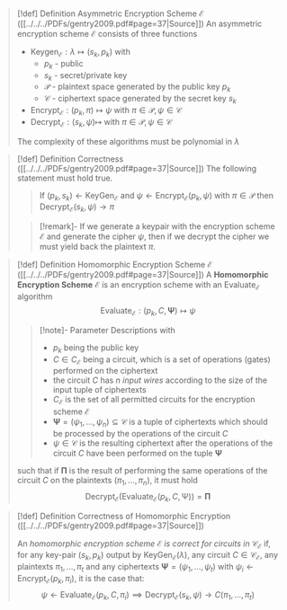 >[!def] Definition Asymmetric Encryption Scheme $\mathcal{E}$ ([[../../../PDFs/gentry2009.pdf#page=37|Source]])
>An asymmetric encryption scheme $\mathcal{E}$ consists of three functions
>- $\text{Keygen}_{\mathcal{E}}: \lambda \mapsto (s_{k}, p_{k})$ with
>	- $p_{k}$ - public
>	- $s_{k}$ - secret/private key 
>	- $\mathcal{P}$ - plaintext space generated by the public key $p_{k}$
>	- $\mathcal{C}$ - ciphertext space generated by the secret key $s_{k}$
>- $\text{Encrypt}_{\mathcal{E}}: (p_{k}, \pi) \mapsto \psi$ with $\pi \in \mathcal{P}, \psi \in \mathcal{C}$
>- $\text{Decrypt}_{\mathcal{E}}: (s_{k}, \psi) \mapsto$ with $\pi \in \mathcal{P}, \psi \in \mathcal{C}$
>
>The complexity of these algorithms must be polynomial in $\lambda$


>[!def] Definition Correctness ([[../../../PDFs/gentry2009.pdf#page=37|Source]])
>The following statement must hold true. 
>
>>If $(p_{k}, s_{k}) \leftarrow\text{KeyGen}_{\mathcal{E}}$ and $\psi \leftarrow \text{Encrypt}_{\mathcal{E}}(p_k, \psi)$ with $\pi \in \mathcal{P}$ then $\text{Decrypt}_{\mathcal{E}}(s_k,\psi)\to \pi$
>
>>[!remark]-
>>If we generate a keypair with the encryption scheme $\mathcal{E}$ and generate the cipher $\psi$, then if we decrypt the cipher we must yield back the plaintext $\pi$.

>[!def] Definition Homomorphic Encryption Scheme $\mathcal{E}$ ([[../../../PDFs/gentry2009.pdf#page=37|Source]])
> A **Homomorphic Encryption Scheme** $\mathcal{E}$ is an encryption scheme with an $\text{Evaluate}_{\mathcal{E}}$ algorithm
> $$\text{Evaluate}_{\mathcal{E}}: (p_{k}, C, \mathbf{\Psi}) \mapsto \psi$$
>>[!note]- Parameter Descriptions
>>with
>> - $p_{k}$ being the public key
>> - $C \in C_{\mathcal{E}}$ being a circuit, which is a set of operations (gates) performed on the ciphertext
>> 	- the circuit $C$ has $n$ _input wires_ according to the size of the input tuple of ciphertexts
>> 	- $C_{\mathcal{E}}$ is the set of all permitted circuits for the encryption scheme $\mathcal{E}$
>> - $\mathbf{\Psi} =(\psi_{1}, \dots, \psi_{n}) \subseteq \mathcal{C}$ is a tuple of ciphertexts which should be processed by the operations of the circuit $C$
>> - $\psi \in \mathcal{C}$ is the resulting ciphertext after the operations of the circuit $C$ have been performed on the tuple $\mathbf{\Psi}$
>
>such that if $\mathbf{\Pi}$ is the result of performing the same operations of the circuit $C$ on the plaintexts $(\pi_{1}, \dots, \pi_{n})$, it must hold
>$$\text{Decrypt}_{\mathcal{E}}\Big(\text{Evaluate}_{\mathcal{E}}(p_{k}, C, \mathbb{\Psi})\Big) = \mathbf{\Pi} \tag{Homomorphism}$$

>[!def] Definition Correctness of Homomorphic Encryption ([[../../../PDFs/gentry2009.pdf#page=37|Source]])
>
>An _homomorphic encryption scheme_ $\mathcal{E}$ _is correct for circuits in_ $\mathcal{C}_{\mathcal{E}}$ if, for any key-pair $(s_{k}, p_{k})$ output by $\text{KeyGen}_{\mathcal{E}}(\lambda)$, any circuit $C \in \mathcal{C}_{\mathcal{E}}$, any plaintexts $\pi_{1},\dots,\pi_{t}$ and any ciphertexts $\mathbf{\Psi}=(\psi_{1},\dots, \psi_{t})$ with $\psi_{i} \leftarrow \text{Encrypt}_{\mathcal{E}}(p_{k}, \pi_{i})$, it is the case that:
>$$\psi \leftarrow \text{Evaluate}_{\mathcal{E}}(p_{k}, C, \pi_{i}) \implies \text{Decrypt}_{\mathcal{E}}(s_{k}, \psi) \to C(\pi_{1}, \dots, \pi_{t}) $$